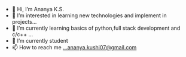 - 👋 Hi, I’m Ananya K.S.
- 👀 I’m interested in learning new technologies and implement in  projects...
- 🌱 I’m currently learning basics of python,full stack development and c/c++ ...
- 💞️ I’m currently student 
- 📫 How to reach me ...ananya.kushi07@gmail.com

<!---
ananya-kushi07/ananya-kushi07 is a ✨ special ✨ repository because its `README.md` (this file) appears on your GitHub profile.
You can click the Preview link to take a look at your changes.
--->
